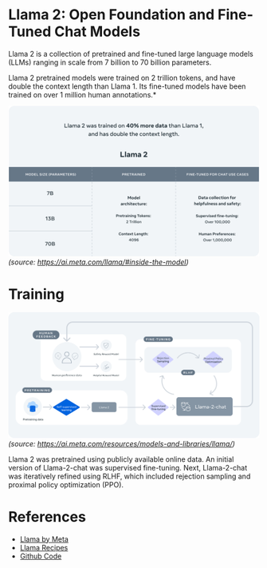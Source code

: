# Llama 2: Open Foundation and Fine-Tuned Chat Models

 Llama 2 is a collection of pretrained and fine-tuned large language models (LLMs) ranging in scale from 7 billion to 70 billion parameters.

 Llama 2 pretrained models were trained on 2 trillion tokens, and have double the context length than Llama 1. Its fine-tuned models have been trained on over 1 million human annotations.* 

![Llama2](../img/llama.jpg)
*(source: https://ai.meta.com/llama/#inside-the-model)*

# Training

![Llama2 Training](../img/llama-training.jpg) *(source: https://ai.meta.com/resources/models-and-libraries/llama/)*

Llama 2 was pretrained using publicly available online data. An initial version of Llama-2-chat was supervised fine-tuning. Next, Llama-2-chat was iteratively refined using RLHF, which included rejection sampling and proximal policy optimization (PPO). 

# References

- [Llama by Meta](https://ai.meta.com/llama/)
- [Llama Recipes](https://github.com/facebookresearch/llama-recipes/)
- [Github Code](https://github.com/facebookresearch/llama)